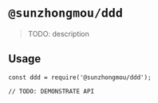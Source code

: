 # `@sunzhongmou/ddd`

> TODO: description

## Usage

```
const ddd = require('@sunzhongmou/ddd');

// TODO: DEMONSTRATE API
```
